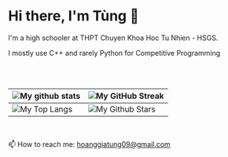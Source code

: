 # Hi there, I'm Tùng 👋

I'm a high schooler at THPT Chuyen Khoa Hoc Tu Nhien - HSGS.

I mostly use C++ and rarely Python for Competitive Programming

<br>
  <br>

| ![My github stats](https://github-readme-stats.vercel.app/api?username=TungHoangGia&show_icons=true&theme=dark) | ![My GitHub Streak](https://github-readme-streak-stats.herokuapp.com/?user=TungHoangGia&theme=dark) |
| --- | --- |
| ![My Top Langs](https://github-readme-stats.vercel.app/api/top-langs/?username=TungHoang&theme=tokyonight&layout=compact) | ![My Github Stars](https://github-readme-stats.vercel.app/api?username=TungHoangGia&show_icons=true&locale=en&count_private=true&hide_rank=true&custom_title=My%20GitHub%20Stats&disable_animations=true&theme=tokyonight) |


<br>

📫 How to reach me: [hoanggiatung09@gmail.com](hoanggiatung09@gmail.com)
